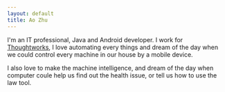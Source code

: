 ```yaml
---
layout: default
title: Ao Zhu
---
```


<p>I'm an IT professional, Java and Android developer. I work for <a href="http://http://www.thoughtworks.com/">Thoughtworks</a>, I love automating every things and dream of the day when we could control every machine in our house by a mobile device.</p>

<p>I also love to make the machine intelligence, and dream of the day when computer coule help us find out the health issue, or tell us how to use the law tool.</p>

